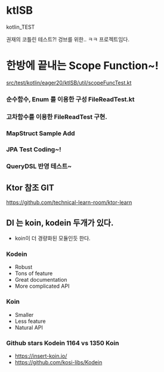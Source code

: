 # ktlSB
kotlin_TEST

권재의 코틀린 테스트?!
겅브를 위한.. ㅋㅋ 프로젝트임다.


# 한방에 끝내는 Scope Function~!
[src/test/kotlin/eager20/ktlSB/util/scopeFuncTest.kt](https://github.com/eager20/ktlSB/blob/193ff823f59f2da980dcb547c10146828b4d01ce/src/test/kotlin/eager20/ktlSB/util/scopeFuncTest.kt)


### 순수함수, Enum 를 이용한 구성 FileReadTest.kt

### 고차함수를 이용한 FileReadTest 구현.

### MapStruct Sample Add

### JPA Test Coding~!

### QueryDSL 반영 테스트~

## Ktor 참조 GIT
https://github.com/technical-learn-room/ktor-learn

## DI 는 koin, kodein 두개가 있다.
- koin이 더 경량화된 모듈인듯 한다.
### Kodein
- Robust
- Tons of feature
- Great documentation
- More complicated API

### Koin
- Smaller
- Less feature
- Natural API

### Github stars Kodein 1164 vs 1350 Koin
- https://insert-koin.io/
- https://github.com/kosi-libs/Kodein
